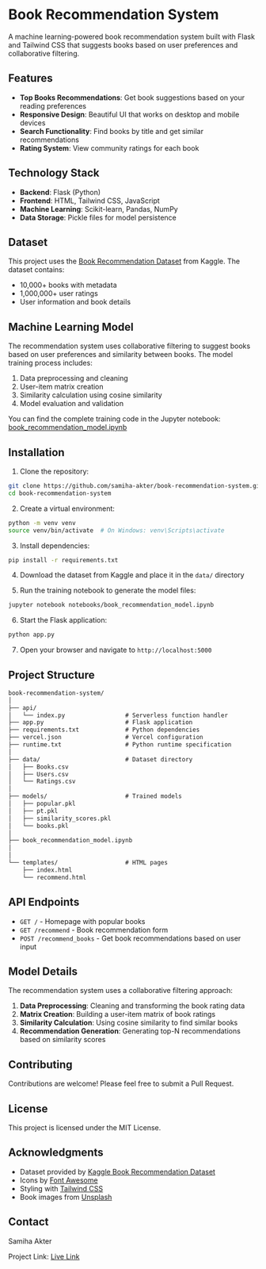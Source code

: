 # Book Recommendation System

A machine learning-powered book recommendation system built with Flask and Tailwind CSS that suggests books based on user preferences and collaborative filtering.

## Features

- **Top Books Recommendations**: Get book suggestions based on your reading preferences
- **Responsive Design**: Beautiful UI that works on desktop and mobile devices
- **Search Functionality**: Find books by title and get similar recommendations
- **Rating System**: View community ratings for each book

## Technology Stack

- **Backend**: Flask (Python)
- **Frontend**: HTML, Tailwind CSS, JavaScript
- **Machine Learning**: Scikit-learn, Pandas, NumPy
- **Data Storage**: Pickle files for model persistence

## Dataset

This project uses the [Book Recommendation Dataset](https://www.kaggle.com/datasets/arashnic/book-recommendation-dataset) from Kaggle. The dataset contains:

- 10,000+ books with metadata
- 1,000,000+ user ratings
- User information and book details

## Machine Learning Model

The recommendation system uses collaborative filtering to suggest books based on user preferences and similarity between books. The model training process includes:

1. Data preprocessing and cleaning
2. User-item matrix creation
3. Similarity calculation using cosine similarity
4. Model evaluation and validation

You can find the complete training code in the Jupyter notebook: [book_recommendation_model.ipynb](./book_recommendation.ipynb)

## Installation

1. Clone the repository:
```bash
git clone https://github.com/samiha-akter/book-recommendation-system.git
cd book-recommendation-system
```

2. Create a virtual environment:
```bash
python -m venv venv
source venv/bin/activate  # On Windows: venv\Scripts\activate
```

3. Install dependencies:
```bash
pip install -r requirements.txt
```

4. Download the dataset from Kaggle and place it in the `data/` directory

5. Run the training notebook to generate the model files:
```bash
jupyter notebook notebooks/book_recommendation_model.ipynb
```

6. Start the Flask application:
```bash
python app.py
```

7. Open your browser and navigate to `http://localhost:5000`

## Project Structure

```cmd
book-recommendation-system/
│
├── api/
│   └── index.py                 # Serverless function handler
├── app.py                       # Flask application
├── requirements.txt             # Python dependencies
├── vercel.json                  # Vercel configuration
├── runtime.txt                  # Python runtime specification
│
├── data/                        # Dataset directory
│   ├── Books.csv
│   ├── Users.csv
│   └── Ratings.csv
│
├── models/                      # Trained models
│   ├── popular.pkl
│   ├── pt.pkl
│   ├── similarity_scores.pkl
│   └── books.pkl
│
├── book_recommendation_model.ipynb
│
│
└── templates/                   # HTML pages
    ├── index.html
    └── recommend.html
```

## API Endpoints

- `GET /` - Homepage with popular books
- `GET /recommend` - Book recommendation form
- `POST /recommend_books` - Get book recommendations based on user input

## Model Details

The recommendation system uses a collaborative filtering approach:

1. **Data Preprocessing**: Cleaning and transforming the book rating data
2. **Matrix Creation**: Building a user-item matrix of book ratings
3. **Similarity Calculation**: Using cosine similarity to find similar books
4. **Recommendation Generation**: Generating top-N recommendations based on similarity scores

## Contributing

Contributions are welcome! Please feel free to submit a Pull Request.

## License

This project is licensed under the MIT License.

## Acknowledgments

- Dataset provided by [Kaggle Book Recommendation Dataset](https://www.kaggle.com/datasets/arashnic/book-recommendation-dataset)
- Icons by [Font Awesome](https://fontawesome.com/)
- Styling with [Tailwind CSS](https://tailwindcss.com/)
- Book images from [Unsplash](https://unsplash.com/)

## Contact

Samiha Akter

Project Link: [Live Link](https://book-recommender-gray-eta.vercel.app/)